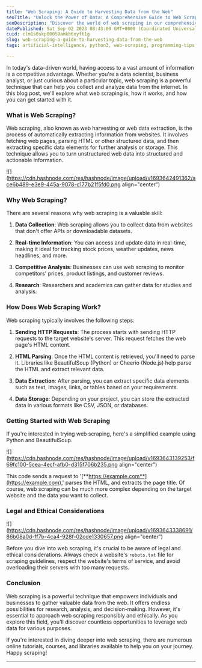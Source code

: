 ```yaml
---
title: "Web Scraping: A Guide to Harvesting Data from the Web"
seoTitle: "Unlock the Power of Data: A Comprehensive Guide to Web Scraping"
seoDescription: "Discover the world of web scraping in our comprehensive guide. Learn how to harness the power of data by harvesting information from the web efficiently"
datePublished: Sat Sep 02 2023 08:43:09 GMT+0000 (Coordinated Universal Time)
cuid: clm1s0skp00050amkb6xyft1g
slug: web-scraping-a-guide-to-harvesting-data-from-the-web
tags: artificial-intelligence, python3, web-scraping, programming-tips, chatgpt

---
```


In today's data-driven world, having access to a vast amount of information is a competitive advantage. Whether you're a data scientist, business analyst, or just curious about a particular topic, web scraping is a powerful technique that can help you collect and analyze data from the internet. In this blog post, we'll explore what web scraping is, how it works, and how you can get started with it.

### **What is Web Scraping?**

Web scraping, also known as web harvesting or web data extraction, is the process of automatically extracting information from websites. It involves fetching web pages, parsing HTML or other structured data, and then extracting specific data elements for further analysis or storage. This technique allows you to turn unstructured web data into structured and actionable information.

![](https://cdn.hashnode.com/res/hashnode/image/upload/v1693642491362/ace6b489-e3e9-445a-9078-c177b21f5fd0.png align="center")

### **Why Web Scraping?**

There are several reasons why web scraping is a valuable skill:

1. **Data Collection**: Web scraping allows you to collect data from websites that don't offer APIs or downloadable datasets.
    
2. **Real-time Information**: You can access and update data in real-time, making it ideal for tracking stock prices, weather updates, news headlines, and more.
    
3. **Competitive Analysis**: Businesses can use web scraping to monitor competitors' prices, product listings, and customer reviews.
    
4. **Research**: Researchers and academics can gather data for studies and analysis.
    

### **How Does Web Scraping Work?**

Web scraping typically involves the following steps:

1. **Sending HTTP Requests**: The process starts with sending HTTP requests to the target website's server. This request fetches the web page's HTML content.
    
2. **HTML Parsing**: Once the HTML content is retrieved, you'll need to parse it. Libraries like BeautifulSoup (Python) or Cheerio (Node.js) help parse the HTML and extract relevant data.
    
3. **Data Extraction**: After parsing, you can extract specific data elements such as text, images, links, or tables based on your requirements.
    
4. **Data Storage**: Depending on your project, you can store the extracted data in various formats like CSV, JSON, or databases.
    

### **Getting Started with Web Scraping**

If you're interested in trying web scraping, here's a simplified example using Python and BeautifulSoup.

![](https://cdn.hashnode.com/res/hashnode/image/upload/v1693643139253/f69fc100-5cea-4ecf-afb0-d315f706b235.png align="center")

This code sends a request to '[**https://example.com**](https://example.com),' parses the HTML, and extracts the page title. Of course, web scraping can be much more complex depending on the target website and the data you want to collect.

### **Legal and Ethical Considerations**

![](https://cdn.hashnode.com/res/hashnode/image/upload/v1693643338691/86b08a0d-ff7b-4ca4-928f-02cde1330657.png align="center")

Before you dive into web scraping, it's crucial to be aware of legal and ethical considerations. Always check a website's `robots.txt` file for scraping guidelines, respect the website's terms of service, and avoid overloading their servers with too many requests.

### **Conclusion**

Web scraping is a powerful technique that empowers individuals and businesses to gather valuable data from the web. It offers endless possibilities for research, analysis, and decision-making. However, it's essential to approach web scraping responsibly and ethically. As you explore this field, you'll discover countless opportunities to leverage web data for various purposes.

If you're interested in diving deeper into web scraping, there are numerous online tutorials, courses, and libraries available to help you on your journey. Happy scraping!

---
